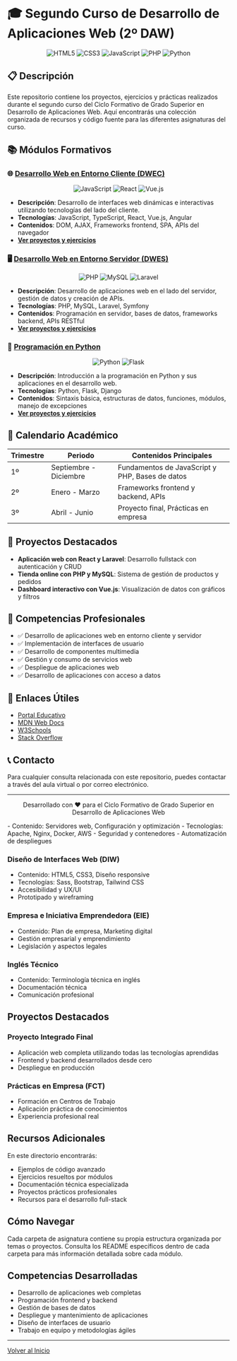 # 🎓 Segundo Curso de Desarrollo de Aplicaciones Web (2º DAW)

<div align="center">
  <img src="https://img.shields.io/badge/HTML5-E34F26?style=for-the-badge&logo=html5&logoColor=white" alt="HTML5"/>
  <img src="https://img.shields.io/badge/CSS3-1572B6?style=for-the-badge&logo=css3&logoColor=white" alt="CSS3"/>
  <img src="https://img.shields.io/badge/JavaScript-F7DF1E?style=for-the-badge&logo=javascript&logoColor=black" alt="JavaScript"/>
  <img src="https://img.shields.io/badge/PHP-777BB4?style=for-the-badge&logo=php&logoColor=white" alt="PHP"/>
  <img src="https://img.shields.io/badge/Python-3776AB?style=for-the-badge&logo=python&logoColor=white" alt="Python"/>
</div>

## 📋 Descripción

Este repositorio contiene los proyectos, ejercicios y prácticas realizados durante el segundo curso del Ciclo Formativo de Grado Superior en Desarrollo de Aplicaciones Web. Aquí encontrarás una colección organizada de recursos y código fuente para las diferentes asignaturas del curso.

## 📚 Módulos Formativos

### 🌐 [Desarrollo Web en Entorno Cliente (DWEC)](./DWEC)

<div align="center">
  <img src="https://img.shields.io/badge/JavaScript-F7DF1E?style=flat-square&logo=javascript&logoColor=black" alt="JavaScript"/>
  <img src="https://img.shields.io/badge/React-61DAFB?style=flat-square&logo=react&logoColor=black" alt="React"/>
  <img src="https://img.shields.io/badge/Vue.js-4FC08D?style=flat-square&logo=vue.js&logoColor=white" alt="Vue.js"/>
</div>

- **Descripción**: Desarrollo de interfaces web dinámicas e interactivas utilizando tecnologías del lado del cliente.
- **Tecnologías**: JavaScript, TypeScript, React, Vue.js, Angular
- **Contenidos**: DOM, AJAX, Frameworks frontend, SPA, APIs del navegador
- **[Ver proyectos y ejercicios](./DWEC)**

### 🖥️ [Desarrollo Web en Entorno Servidor (DWES)](./DWES)

<div align="center">
  <img src="https://img.shields.io/badge/PHP-777BB4?style=flat-square&logo=php&logoColor=white" alt="PHP"/>
  <img src="https://img.shields.io/badge/MySQL-4479A1?style=flat-square&logo=mysql&logoColor=white" alt="MySQL"/>
  <img src="https://img.shields.io/badge/Laravel-FF2D20?style=flat-square&logo=laravel&logoColor=white" alt="Laravel"/>
</div>

- **Descripción**: Desarrollo de aplicaciones web en el lado del servidor, gestión de datos y creación de APIs.
- **Tecnologías**: PHP, MySQL, Laravel, Symfony
- **Contenidos**: Programación en servidor, bases de datos, frameworks backend, APIs RESTful
- **[Ver proyectos y ejercicios](./DWES)**

### 🐍 [Programación en Python](./Python)

<div align="center">
  <img src="https://img.shields.io/badge/Python-3776AB?style=flat-square&logo=python&logoColor=white" alt="Python"/>
  <img src="https://img.shields.io/badge/Flask-000000?style=flat-square&logo=flask&logoColor=white" alt="Flask"/>
</div>

- **Descripción**: Introducción a la programación en Python y sus aplicaciones en el desarrollo web.
- **Tecnologías**: Python, Flask, Django
- **Contenidos**: Sintaxis básica, estructuras de datos, funciones, módulos, manejo de excepciones
- **[Ver proyectos y ejercicios](./Python)**

## 📅 Calendario Académico

| Trimestre | Periodo | Contenidos Principales |
|-----------|---------|------------------------|
| 1º | Septiembre - Diciembre | Fundamentos de JavaScript y PHP, Bases de datos |
| 2º | Enero - Marzo | Frameworks frontend y backend, APIs |
| 3º | Abril - Junio | Proyecto final, Prácticas en empresa |

## 🚀 Proyectos Destacados

- **Aplicación web con React y Laravel**: Desarrollo fullstack con autenticación y CRUD
- **Tienda online con PHP y MySQL**: Sistema de gestión de productos y pedidos
- **Dashboard interactivo con Vue.js**: Visualización de datos con gráficos y filtros

## 💼 Competencias Profesionales

- ✅ Desarrollo de aplicaciones web en entorno cliente y servidor
- ✅ Implementación de interfaces de usuario
- ✅ Desarrollo de componentes multimedia
- ✅ Gestión y consumo de servicios web
- ✅ Despliegue de aplicaciones web
- ✅ Desarrollo de aplicaciones con acceso a datos

## 🔗 Enlaces Útiles

- [Portal Educativo](https://educacionadistancia.juntadeandalucia.es/centros/)
- [MDN Web Docs](https://developer.mozilla.org/es/)
- [W3Schools](https://www.w3schools.com/)
- [Stack Overflow](https://stackoverflow.com/)

## 📞 Contacto

Para cualquier consulta relacionada con este repositorio, puedes contactar a través del aula virtual o por correo electrónico.

---

<div align="center">
  <p>Desarrollado con ❤️ para el Ciclo Formativo de Grado Superior en Desarrollo de Aplicaciones Web</p>
</div>
- Contenido: Servidores web, Configuración y optimización
- Tecnologías: Apache, Nginx, Docker, AWS
- Seguridad y contenedores
- Automatización de despliegues

### Diseño de Interfaces Web (DIW)
- Contenido: HTML5, CSS3, Diseño responsive
- Tecnologías: Sass, Bootstrap, Tailwind CSS
- Accesibilidad y UX/UI
- Prototipado y wireframing

### Empresa e Iniciativa Emprendedora (EIE)
- Contenido: Plan de empresa, Marketing digital
- Gestión empresarial y emprendimiento
- Legislación y aspectos legales

### Inglés Técnico
- Contenido: Terminología técnica en inglés
- Documentación técnica
- Comunicación profesional

## Proyectos Destacados

### Proyecto Integrado Final
- Aplicación web completa utilizando todas las tecnologías aprendidas
- Frontend y backend desarrollados desde cero
- Despliegue en producción

### Prácticas en Empresa (FCT)
- Formación en Centros de Trabajo
- Aplicación práctica de conocimientos
- Experiencia profesional real

## Recursos Adicionales

En este directorio encontrarás:
- Ejemplos de código avanzado
- Ejercicios resueltos por módulos
- Documentación técnica especializada
- Proyectos prácticos profesionales
- Recursos para el desarrollo full-stack

## Cómo Navegar

Cada carpeta de asignatura contiene su propia estructura organizada por temas o proyectos. Consulta los README específicos dentro de cada carpeta para más información detallada sobre cada módulo.

## Competencias Desarrolladas

- Desarrollo de aplicaciones web completas
- Programación frontend y backend
- Gestión de bases de datos
- Despliegue y mantenimiento de aplicaciones
- Diseño de interfaces de usuario
- Trabajo en equipo y metodologías ágiles

---

[Volver al Inicio](../README.md)
